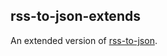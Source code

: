  ## rss-to-json-extends
 
 An extended version of [rss-to-json](https://www.npmjs.com/package/rss-to-json).